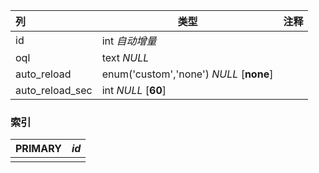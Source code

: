 | 列              | 类型                                    | 注释 |
| :-------------- | --------------------------------------- | ---- |
| id              | int *自动增量*                          |      |
| oql             | text *NULL*                             |      |
| auto_reload     | enum('custom','none') *NULL* [**none**] |      |
| auto_reload_sec | int *NULL* [**60**]                     |      |

### 索引

| PRIMARY | *id* |
| :------ | ---- |
|         |      |